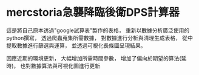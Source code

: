 # mercstoria急襲降臨後衛DPS計算器
這是將自己原本透過"google試算表"製作的表格，
重新以數據分析廣泛使用的python撰寫，
透過爬蟲蒐集所需數據，
對數據進行分析與清理生成表格，
從中提取數據進行篩選與運算，
並透過可視化長條圖呈現結果。

因應近期的環境更新，
大幅增加所需時間參數，
增加了偏向於期望的算法(延時)，
也對數據算法與可視化圖進行更新
